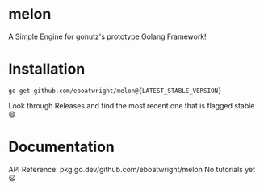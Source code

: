 # melon
 A Simple Engine for gonutz's prototype Golang Framework!

# Installation
```
go get github.com/eboatwright/melon@{LATEST_STABLE_VERSION}
```
 Look through Releases and find the most recent one that is flagged stable :smile:

# Documentation
 API Reference: pkg.go.dev/github.com/eboatwright/melon
 No tutorials yet :frowning:

